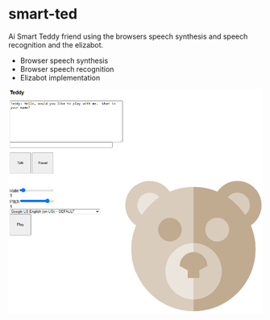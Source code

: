 # smart-ted

Ai Smart Teddy friend using the browsers speech synthesis and speech recognition and the elizabot.

- Browser speech synthesis
- Browser speech recognition
- Elizabot implementation

![simple knob Image](smartted_screenshot.png)
